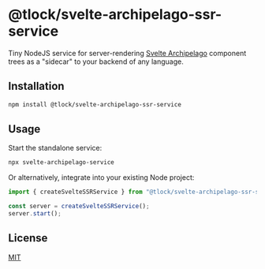 # @tlock/svelte-archipelago-ssr-service

Tiny NodeJS service for server-rendering [Svelte Archipelago](https://github.com/t-lock/svelte-archipelago) component trees as a "sidecar" to your backend of any language.

## Installation

```bash
npm install @tlock/svelte-archipelago-ssr-service
```

## Usage

Start the standalone service:
```bash
npx svelte-archipelago-service
```

Or alternatively, integrate into your existing Node project:
```js
import { createSvelteSSRService } from "@tlock/svelte-archipelago-ssr-service";

const server = createSvelteSSRService();
server.start();
```

## License

[MIT](https://github.com/t-lock/svelte-archipelago/blob/master/ssr-service/LICENSE)
